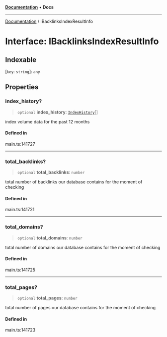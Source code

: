 [**Documentation**](../README.md) • **Docs**

***

[Documentation](../globals.md) / IBacklinksIndexResultInfo

# Interface: IBacklinksIndexResultInfo

## Indexable

 \[`key`: `string`\]: `any`

## Properties

### index\_history?

> `optional` **index\_history**: [`IndexHistory`](../classes/IndexHistory.md)[]

index volume data for the past 12 months

#### Defined in

main.ts:141727

***

### total\_backlinks?

> `optional` **total\_backlinks**: `number`

total number of backlinks our database contains for the moment of checking

#### Defined in

main.ts:141721

***

### total\_domains?

> `optional` **total\_domains**: `number`

total number of domains our database contains for the moment of checking

#### Defined in

main.ts:141725

***

### total\_pages?

> `optional` **total\_pages**: `number`

total number of pages our database contains for the moment of checking

#### Defined in

main.ts:141723
